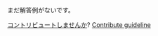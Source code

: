 
まだ解答例がないです。

[コントリビュートしませんか](https://github.com/BFEdev/BFE.dev-solutions/blob/main/problem/semver-compare_ja.md)?  [Contribute guideline](https://github.com/BFEdev/BFE.dev-solutions#how-to-contribute)
